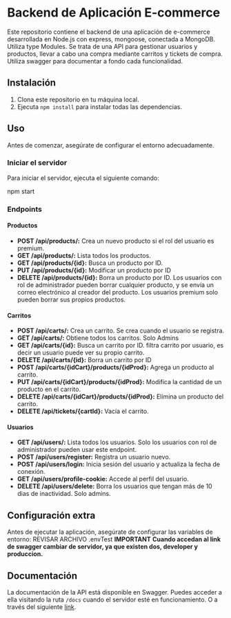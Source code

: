 # Backend de Aplicación E-commerce

Este repositorio contiene el backend de una aplicación de e-commerce desarrollada en Node.js con express, mongoose, conectada a MongoDB. Utiliza type Modules. Se trata de una API para gestionar usuarios y productos, llevar a cabo una compra mediante carritos y tickets de compra. Utiliza swagger para documentar a fondo cada funcionalidad.

## Instalación

1. Clona este repositorio en tu máquina local.
2. Ejecuta `npm install` para instalar todas las dependencias.

## Uso

Antes de comenzar, asegúrate de configurar el entorno adecuadamente.

### Iniciar el servidor

Para iniciar el servidor, ejecuta el siguiente comando:

npm start

### Endpoints

#### Productos

- **POST /api/products/:** Crea un nuevo producto si el rol del usuario es premium.
- **GET /api/products/:** Lista todos los productos.
- **GET /api/products/{id}:** Busca un producto por ID.
- **PUT /api/products/{id}:** Modificar un producto por ID
- **DELETE /api/products/{id}:** Borra un producto por ID. Los usuarios con rol de administrador pueden borrar cualquier producto, y se envía un correo electrónico al creador del producto. Los usuarios premium solo pueden borrar sus propios productos.

#### Carritos

- **POST /api/carts/:** Crea un carrito. Se crea cuando el usuario se registra.
- **GET /api/carts/:** Obtiene todos los carritos. Solo Admins
- **GET /api/carts/{id}:** Busca un carrito por ID. filtra carrito por usuario, es decir un usuario puede ver su propio carrito.
- **DELETE /api/carts/{id}:** Borra un carrito por ID
- **POST /api/carts/{idCart}/products/{idProd}:** Agrega un producto al carrito.
- **PUT /api/carts/{idCart}/products/{idProd}:** Modifica la cantidad de un producto en el carrito.
- **DELETE /api/carts/{idCart}/products/{idProd}:** Elimina un producto del carrito.
- **DELETE /api/tickets/{cartId}:** Vacía el carrito.

#### Usuarios

- **GET /api/users/:** Lista todos los usuarios. Solo los usuarios con rol de administrador pueden usar este endpoint.
- **POST /api/users/register:** Registra un usuario nuevo.
- **POST /api/users/login:** Inicia sesión del usuario y actualiza la fecha de conexión.
- **GET /api/users/profile-cookie:** Accede al perfil del usuario.
- **DELETE /api/users/delete:** Borra los usuarios que tengan más de 10 dias de inactividad. Solo admins.

## Configuración extra

Antes de ejecutar la aplicación, asegúrate de configurar las  variables de entorno:
REVISAR ARCHIVO .envTest
                                        **IMPORTANT**
**Cuando accedan al link de swagger cambiar de servidor, ya que existen dos, developer y produccion.**

## Documentación

La documentación de la API está disponible en Swagger. Puedes acceder a ella visitando la ruta `/docs` cuando el servidor esté en funcionamiento. O a través del siguiente [link](https://ecommerce-coder-sdwk.onrender.com/docs/).


```bash